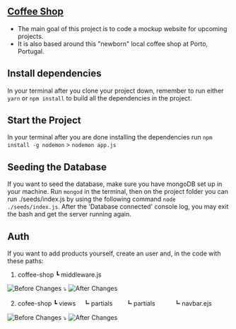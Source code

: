## [Coffee Shop](https://vast-garden-39328.herokuapp.com/)

- The main goal of this project is to code a mockup website for upcoming projects.
- It is also based around this "newborn" local coffee shop at Porto, Portugal.

## Install dependencies

In your terminal after you clone your project down, remember to run either `yarn` or `npm install` to build all the dependencies in the project.

## Start the Project

In your terminal after you are done installing the dependencies run `npm install -g nodemon` > `nodemon app.js`

## Seeding the Database

If you want to seed the database, make sure you have mongoDB set up in your machine.
Run `mongod` in the terminal, then on the project folder you can run ./seeds/index.js by using the following command `node ./seeds/index.js`. After the 'Database connected' console log, you may exit the bash and get the server running again.

## Auth

If you want to add products yourself, create an user and, in the code with these paths:

1. coffee-shop
   ┗ middleware.js

![Before Changes](https://res.cloudinary.com/djmmemi6j/image/upload/v1653558635/Screenshot_2022-05-26_104747_oxxqhe.png) ⤵
![After Changes](https://res.cloudinary.com/djmmemi6j/image/upload/v1653558635/Screenshot_2022-05-26_104828_tbqd2t.png)

2. cofee-shop
   ┗ views
   ㅤ┗ partials
   ㅤㅤ┗ partials
   ㅤㅤㅤ┗ navbar.ejs

![Before Changes](https://res.cloudinary.com/djmmemi6j/image/upload/v1653559193/Screenshot_2022-05-26_105804_vpystk.png) ⤵
![After Changes](https://res.cloudinary.com/djmmemi6j/image/upload/v1653559193/Screenshot_2022-05-26_105925_h0wf9b.png)
